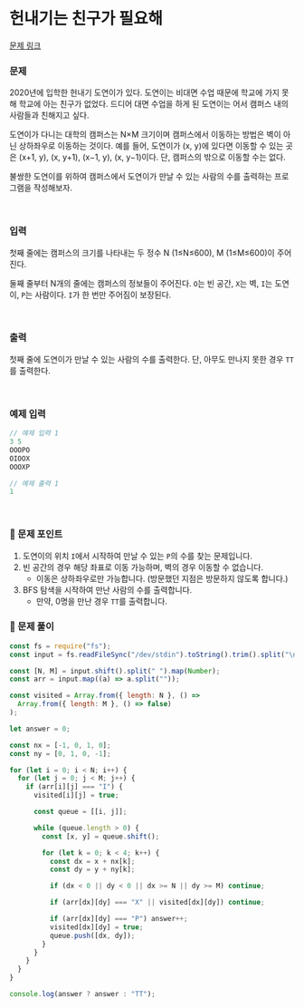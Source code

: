 # **헌내기는 친구가 필요해**

[문제 링크](https://www.acmicpc.net/problem/21736)

### 문제

2020년에 입학한 헌내기 도연이가 있다. 도연이는 비대면 수업 때문에 학교에 가지 못해 학교에 아는 친구가 없었다. 드디어 대면 수업을 하게 된 도연이는 어서 캠퍼스 내의 사람들과 친해지고 싶다.

도연이가 다니는 대학의 캠퍼스는 N×M 크기이며 캠퍼스에서 이동하는 방법은 벽이 아닌 상하좌우로 이동하는 것이다. 예를 들어, 도연이가 (x, y)에 있다면 이동할 수 있는 곳은 (x+1, y), (x, y+1), (x−1, y), (x, y−1)이다. 단, 캠퍼스의 밖으로 이동할 수는 없다.

불쌍한 도연이를 위하여 캠퍼스에서 도연이가 만날 수 있는 사람의 수를 출력하는 프로그램을 작성해보자.

<br/>

### 입력

첫째 줄에는 캠퍼스의 크기를 나타내는 두 정수 N (1≤N≤600), M (1≤M≤600)이 주어진다.

둘째 줄부터 N개의 줄에는 캠퍼스의 정보들이 주어진다. `O`는 빈 공간, `X`는 벽, `I`는 도연이, `P`는 사람이다. `I`가 한 번만 주어짐이 보장된다.

<br/>

### 출력

첫째 줄에 도연이가 만날 수 있는 사람의 수를 출력한다. 단, 아무도 만나지 못한 경우 `TT`를 출력한다.

<br/>

### 예제 입력

```jsx
// 예제 입력 1
3 5
OOOPO
OIOOX
OOOXP

// 예제 출력 1
1
```

<br/>

### 📕 문제 포인트

1. 도연이의 위치 `I`에서 시작하여 만날 수 있는 `P`의 수를 찾는 문제입니다.
2. 빈 공간의 경우 해당 좌표로 이동 가능하며, 벽의 경우 이동할 수 없습니다.
   - 이동은 상하좌우로만 가능합니다. (방문했던 지점은 방문하지 않도록 합니다.)
3. BFS 탐색을 시작하여 만난 사람의 수를 출력합니다.
   - 만약, 0명을 만난 경우 `TT`를 출력합니다.

### 📝 문제 풀이

```js
const fs = require("fs");
const input = fs.readFileSync("/dev/stdin").toString().trim().split("\n");

const [N, M] = input.shift().split(" ").map(Number);
const arr = input.map((a) => a.split(""));

const visited = Array.from({ length: N }, () =>
  Array.from({ length: M }, () => false)
);

let answer = 0;

const nx = [-1, 0, 1, 0];
const ny = [0, 1, 0, -1];

for (let i = 0; i < N; i++) {
  for (let j = 0; j < M; j++) {
    if (arr[i][j] === "I") {
      visited[i][j] = true;

      const queue = [[i, j]];

      while (queue.length > 0) {
        const [x, y] = queue.shift();

        for (let k = 0; k < 4; k++) {
          const dx = x + nx[k];
          const dy = y + ny[k];

          if (dx < 0 || dy < 0 || dx >= N || dy >= M) continue;

          if (arr[dx][dy] === "X" || visited[dx][dy]) continue;

          if (arr[dx][dy] === "P") answer++;
          visited[dx][dy] = true;
          queue.push([dx, dy]);
        }
      }
    }
  }
}

console.log(answer ? answer : "TT");
```
